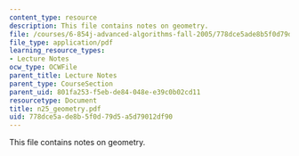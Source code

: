 ```yaml
---
content_type: resource
description: This file contains notes on geometry.
file: /courses/6-854j-advanced-algorithms-fall-2005/778dce5ade8b5f0d79d5a5d79012df90_n25_geometry.pdf
file_type: application/pdf
learning_resource_types:
- Lecture Notes
ocw_type: OCWFile
parent_title: Lecture Notes
parent_type: CourseSection
parent_uid: 801fa253-f5eb-de84-048e-e39c0b02cd11
resourcetype: Document
title: n25_geometry.pdf
uid: 778dce5a-de8b-5f0d-79d5-a5d79012df90
---
```

This file contains notes on geometry.


